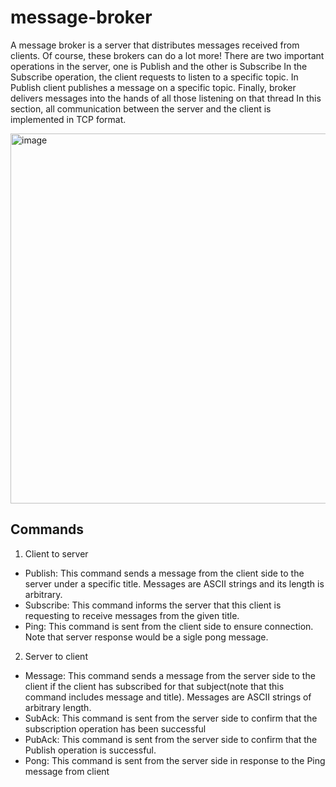 # message-broker
A message broker is a server that distributes messages received from clients. Of course, these brokers can do a lot more!
There are two important operations in the server, one is Publish and the other is Subscribe
In the Subscribe operation, the client requests to listen to a specific topic. In Publish client publishes a message
on a specific topic. Finally, broker delivers messages into the hands of all those listening on that thread
In this section, all communication between the server and the client is implemented in TCP format.

<img width="592" alt="image" src="https://user-images.githubusercontent.com/72692826/178341898-7c8ee8e5-56fb-4fdf-b8e3-c7af7da50783.png">

## Commands

1) Client to server
- Publish: This command sends a message from the client side to the server under a specific title. Messages are ASCII strings and
its length is arbitrary.
- Subscribe: This command informs the server that this client is requesting to receive messages from the given title.
- Ping: This command is sent from the client side to ensure connection. Note that server response would be a sigle pong message.

2) Server to client
- Message: This command sends a message from the server side to the client if the client has subscribed for that subject(note
that this command includes message and title). Messages are ASCII strings of arbitrary length.
- SubAck: This command is sent from the server side to confirm that the subscription operation has been successful
- PubAck: This command is sent from the server side to confirm that the Publish operation is successful.
- Pong: This command is sent from the server side in response to the Ping message from client

